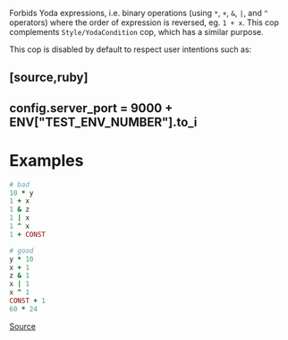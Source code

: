 
Forbids Yoda expressions, i.e. binary operations (using `*`, `+`, `&`, `|`,
and `^` operators) where the order of expression is reversed, eg. `1 + x`.
This cop complements `Style/YodaCondition` cop, which has a similar purpose.

This cop is disabled by default to respect user intentions such as:

[source,ruby]
----
config.server_port = 9000 + ENV["TEST_ENV_NUMBER"].to_i
----

# Examples

```ruby
# bad
10 * y
1 + x
1 & z
1 | x
1 ^ x
1 + CONST

# good
y * 10
x + 1
z & 1
x | 1
x ^ 1
CONST + 1
60 * 24
```

[Source](http://www.rubydoc.info/gems/rubocop/RuboCop/Cop/Style/YodaExpression)